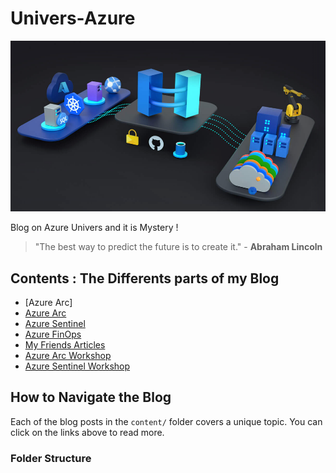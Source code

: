 # Univers-Azure
![](https://github.com/Sdeloison/Univers-Azure/blob/main/assets/2023/12/arc.png?w=987)

Blog on Azure Univers and it is Mystery !

> "The best way to predict the future is to create it." - **Abraham Lincoln**

## Contents : The Differents parts of my Blog

- [Azure Arc]
- [Azure Arc](Azure-Arc/introduction.md#introduction)
- [Azure Sentinel](Azure-Sentinel/introduction.md#introduction)
- [Azure FinOps](Azure-Sentinel/introduction.md#introduction)  
- [My Friends Articles](Azure-Sentinel/introduction.md#introduction)
- [Azure Arc Workshop](content/blog_post_2.md#introduction)
- [Azure Sentinel Workshop](content/blog_post_3.md#introduction)

## How to Navigate the Blog

Each of the blog posts in the `content/` folder covers a unique topic. You can click on the links above to read more.

### Folder Structure
